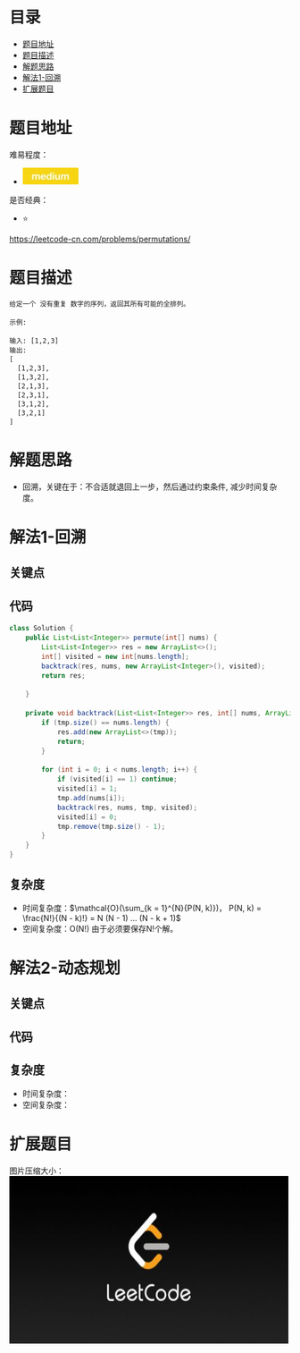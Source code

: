 # 目录
* [题目地址](#题目地址)
* [题目描述](#题目描述)
* [解题思路](#解题思路)
* [解法1-回溯](#解法1-回溯)
* [扩展题目](#扩展题目)



# 题目地址
难易程度：
- ![medium.jpg](../.images/medium.jpg)

是否经典：
- ⭐️

https://leetcode-cn.com/problems/permutations/

# 题目描述

```$xslt
给定一个 没有重复 数字的序列，返回其所有可能的全排列。

示例:

输入: [1,2,3]
输出:
[
  [1,2,3],
  [1,3,2],
  [2,1,3],
  [2,3,1],
  [3,1,2],
  [3,2,1]
]
```

# 解题思路
- 回溯，关键在于：不合适就退回上一步，然后通过约束条件, 减少时间复杂度。


# 解法1-回溯
## 关键点



## 代码
```Java
class Solution {
    public List<List<Integer>> permute(int[] nums) {
        List<List<Integer>> res = new ArrayList<>();
        int[] visited = new int[nums.length];
        backtrack(res, nums, new ArrayList<Integer>(), visited);
        return res;

    }

    private void backtrack(List<List<Integer>> res, int[] nums, ArrayList<Integer> tmp, int[] visited) {
        if (tmp.size() == nums.length) {
            res.add(new ArrayList<>(tmp));
            return;
        }
        
        for (int i = 0; i < nums.length; i++) {
            if (visited[i] == 1) continue;
            visited[i] = 1;
            tmp.add(nums[i]);
            backtrack(res, nums, tmp, visited);
            visited[i] = 0;
            tmp.remove(tmp.size() - 1);
        }
    }
}
```


## 复杂度
- 时间复杂度：$\mathcal{O}(\sum_{k = 1}^{N}{P(N, k)})， P(N, k) = \frac{N!}{(N - k)!} = N (N - 1) ... (N - k + 1)$                             
- 空间复杂度：O(N!) 由于必须要保存N!个解。


# 解法2-动态规划
## 关键点



## 代码



## 复杂度
- 时间复杂度：
- 空间复杂度：


# 扩展题目




图片压缩大小：
<img src="../.images/leetcode.jpeg" width="500" height="300">